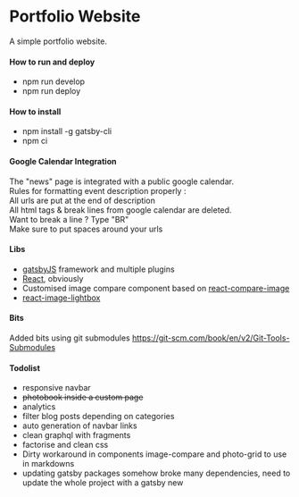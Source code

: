 # Portfolio Website

A simple portfolio website.

#### How to run and deploy

- npm run develop
- npm run deploy

#### How to install

- npm install -g gatsby-cli
- npm ci

#### Google Calendar Integration

The "news" page is integrated with a public google calendar.  
Rules for formatting event description properly :  
All urls are put at the end of description  
All html tags & break lines from google calendar are deleted.  
Want to break a line ? Type "BR"  
Make sure to put spaces around your urls

#### Libs

- [gatsbyJS](gatsbyjs.org) framework and multiple plugins
- [React](reactjs.org/), obviously
- Customised image compare component based on [react-compare-image](https://github.com/junkboy0315/react-compare-image)
- [react-image-lightbox](https://github.com/frontend-collective/react-image-lightbox)

#### Bits

Added bits using git submodules
https://git-scm.com/book/en/v2/Git-Tools-Submodules

#### Todolist

- responsive navbar
- ~~photobook inside a custom page~~
- analytics
- filter blog posts depending on categories
- auto generation of navbar links
- clean graphql with fragments
- factorise and clean css
- Dirty workaround in components image-compare and photo-grid to use in markdowns
- updating gatsby packages somehow broke many dependencies, need to update the whole project with a gatsby new
